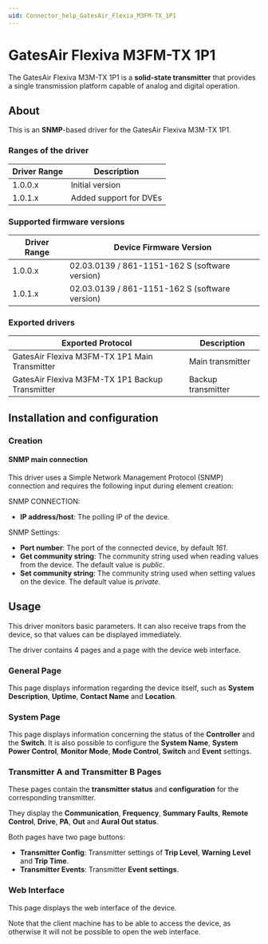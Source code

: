 ```yaml
---
uid: Connector_help_GatesAir_Flexia_M3FM-TX_1P1
---
```


# GatesAir Flexiva M3FM-TX 1P1

The GatesAir Flexiva M3M-TX 1P1 is a **solid-state transmitter** that provides a single transmission platform capable of analog and digital operation.

## About

This is an **SNMP**-based driver for the GatesAir Flexiva M3M-TX 1P1.

### Ranges of the driver

| **Driver Range** | **Description**        |
|------------------|------------------------|
| 1.0.0.x          | Initial version        |
| 1.0.1.x          | Added support for DVEs |

### Supported firmware versions

| **Driver Range** | **Device Firmware Version**                    |
|------------------|------------------------------------------------|
| 1.0.0.x          | 02.03.0139 / 861-1151-162 S (software version) |
| 1.0.1.x          | 02.03.0139 / 861-1151-162 S (software version) |

### Exported drivers

| **Exported Protocol**                           | **Description**    |
|-------------------------------------------------|--------------------|
| GatesAir Flexiva M3FM-TX 1P1 Main Transmitter   | Main transmitter   |
| GatesAir Flexiva M3FM-TX 1P1 Backup Transmitter | Backup transmitter |

## Installation and configuration

### Creation

#### SNMP main connection

This driver uses a Simple Network Management Protocol (SNMP) connection and requires the following input during element creation:

SNMP CONNECTION:

- **IP address/host**: The polling IP of the device.

SNMP Settings:

- **Port number**: The port of the connected device, by default *161*.
- **Get community string**: The community string used when reading values from the device. The default value is *public*.
- **Set community string**: The community string used when setting values on the device. The default value is *private*.

## Usage

This driver monitors basic parameters. It can also receive traps from the device, so that values can be displayed immediately.

The driver contains 4 pages and a page with the device web interface.

### General Page

This page displays information regarding the device itself, such as **System Description**, **Uptime**, **Contact Name** and **Location**.

### System Page

This page displays information concerning the status of the **Controller** and the **Switch**. It is also possible to configure the **System Name**, **System Power Control**, **Monitor Mode**, **Mode Control**, **Switch** and **Event** settings.

### Transmitter A and Transmitter B Pages

These pages contain the **transmitter status** and **configuration** for the corresponding transmitter.

They display the **Communication**, **Frequency**, **Summary Faults**, **Remote Control**, **Drive**, **PA**, **Out** and **Aural Out status**.

Both pages have two page buttons:

- **Transmitter Config**: Transmitter settings of **Trip Level**, **Warning** **Level** and **Trip Time**.
- **Transmitter Events**: Transmitter **Event settings**.

### Web Interface

This page displays the web interface of the device.

Note that the client machine has to be able to access the device, as otherwise it will not be possible to open the web interface.
